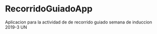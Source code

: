 # RecorridoGuiadoApp
Aplicacion para la actividad de de recorrido guiado semana de induccion 2019-3 UN
